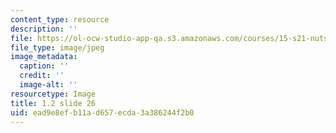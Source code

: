 ```yaml
---
content_type: resource
description: ''
file: https://ol-ocw-studio-app-qa.s3.amazonaws.com/courses/15-s21-nuts-and-bolts-of-business-plans-january-iap-2014/ead9e8efb11ad657ecda3a386244f2b0_1.2_slide_26.jpg
file_type: image/jpeg
image_metadata:
  caption: ''
  credit: ''
  image-alt: ''
resourcetype: Image
title: 1.2 slide 26
uid: ead9e8ef-b11a-d657-ecda-3a386244f2b0
---
```

